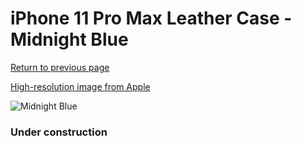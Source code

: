# iPhone 11 Pro Max Leather Case - Midnight Blue

[Return to previous page](/iphone_11)

[High-resolution image from Apple](https://store.storeimages.cdn-apple.com/8756/as-images.apple.com/is/MX0G2?wid=4500&hei=4500&fmt=png)

<div style="width: 384px"><img src="/everyphone/MX0G2.png" alt="Midnight Blue"></div>

### Under construction
